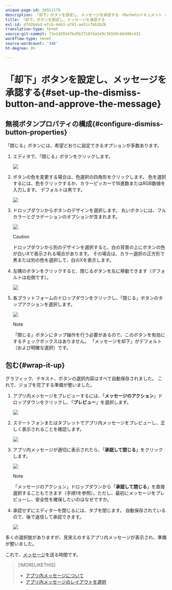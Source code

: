 ```yaml
---
unique-page-id: 10912178
description: 「却下」ボタンを設定し、メッセージを承認する —Marketoドキュメント — 製品ドキュメント
title: 「却下」ボタンを設定し、メッセージを承認する
exl-id: d7d2b4ad-efcb-4eb3-a741-ae51cfab2626
translation-type: tm+mt
source-git-commit: 72e1d29347bd5b77107da1e9c30169cb6490c432
workflow-type: tm+mt
source-wordcount: '346'
ht-degree: 0%

---
```


# 「却下」ボタンを設定し、メッセージを承認する{#set-up-the-dismiss-button-and-approve-the-message}

## 無視ボタンプロパティの構成{#configure-dismiss-button-properties}

「閉じる」ボタンには、希望どおりに設定できるオプションが多数あります。

1. エディタで、「閉じる」ボタンをクリックします。

   ![](assets/image2016-5-9-10-3a23-3a37.png)

1. ボタンの色を変更する場合は、色選択の四角形をクリックします。 色を選択するには、色をクリックするか、カラーピッカーで16進数またはRGB数値を入力します。 デフォルトは黒です。

   ![](assets/image2016-5-9-10-3a33-3a17.png)

1. ドロップダウンからボタンのデザインを選択します。 丸いボタンには、フルカラーとグラデーションのオプションが含まれます。

   ![](assets/image2016-5-9-10-3a35-3a46.png)

   >[!CAUTION]
   >
   >ドロップダウンから別のデザインを選択すると、白の背景の上にボタンの色が白いXで表示される場合があります。 その場合は、カラー選択の正方形で黒または別の色を選択して、白のXを表示します。

1. 左隅のボタンをクリックすると、閉じるボタンを左に移動できます（デフォルトは右側です）。

   ![](assets/image2016-5-9-10-3a39-3a5.png)

1. 各プラットフォームのドロップダウンをクリックし、「閉じる」ボタンのタップアクションを選択します。

   ![](assets/image2016-5-9-10-3a43-3a54.png)

   >[!NOTE]
   >
   >「閉じる」ボタンにタップ操作を行う必要があるので、このボタンを有効にするチェックボックスはありません。 「メッセージを却下」がデフォルト（および明確な選択）です。

## 包む{#wrap-it-up}

グラフィック、テキスト、ボタンの選択内容はすべて自動保存されました。 これで、ジョブを完了する準備が整いました。

1. アプリ内メッセージをプレビューするには、「**メッセージのアクション**」ドロップダウンをクリックし、「**プレビュー**」を選択します。

   ![](assets/image2016-5-9-10-3a58-3a38.png)

1. スマートフォンまたはタブレットでアプリ内メッセージをプレビューし、正しく表示されることを確認します。

   ![](assets/image2016-5-9-11-3a2-3a13.png)

1. アプリ内メッセージが適切に表示されたら、「**承認して閉じる**」をクリックします。

   ![](assets/image2016-5-9-11-3a8-3a52.png)

   >[!NOTE]
   >
   >「メッセージのアクション」ドロップダウンから「**承認して閉じる**」を直接選択することもできます（手順1を参照）。ただし、最初にメッセージをプレビューし、安全性を確保したいのはなぜですか。

1. 承認せずにエディターを閉じるには、タブを閉じます。 自動保存されているので、後で返信して承認できます。

   ![](assets/image2016-5-9-11-3a9-3a46.png)

多くの選択肢がありますが、見栄えのするアプリ内メッセージが表示され、準備が整いました。

これで、[メッセージ](/help/marketo/product-docs/mobile-marketing/in-app-messages/sending-your-in-app-message/send-your-in-app-message.md)を送る時間です。

>[!MORELIKETHIS]
>
>* [アプリ内メッセージについて](/help/marketo/product-docs/mobile-marketing/in-app-messages/understanding-in-app-messages.md)
>* [アプリ内メッセージのレイアウトを選択](/help/marketo/product-docs/mobile-marketing/in-app-messages/creating-in-app-messages/choose-a-layout-for-your-in-app-message.md)


